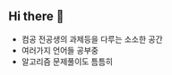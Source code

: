 ### 
<div>
<h2>Hi there 👋</h2>
  <ul>
    <li>컴공 전공생의 과제등을 다루는 소소한 공간</li>
    <li>여러가지 언어들 공부중</li>
    <li>알고리즘 문제풀이도 틈틈히</li>
  </ul>
</div>


<!--
**Standardchoi/Standardchoi** is a ✨ _special_ ✨ repository because its `README.md` (this file) appears on your GitHub profile.

Here are some ideas to get you started:

- 🔭 I’m currently working on ...
- 🌱 I’m currently learning ...
- 👯 I’m looking to collaborate on ...
- 🤔 I’m looking for help with ...
- 💬 Ask me about ...
- 📫 How to reach me: ...
- 😄 Pronouns: ...
- ⚡ Fun fact: ...
-->
